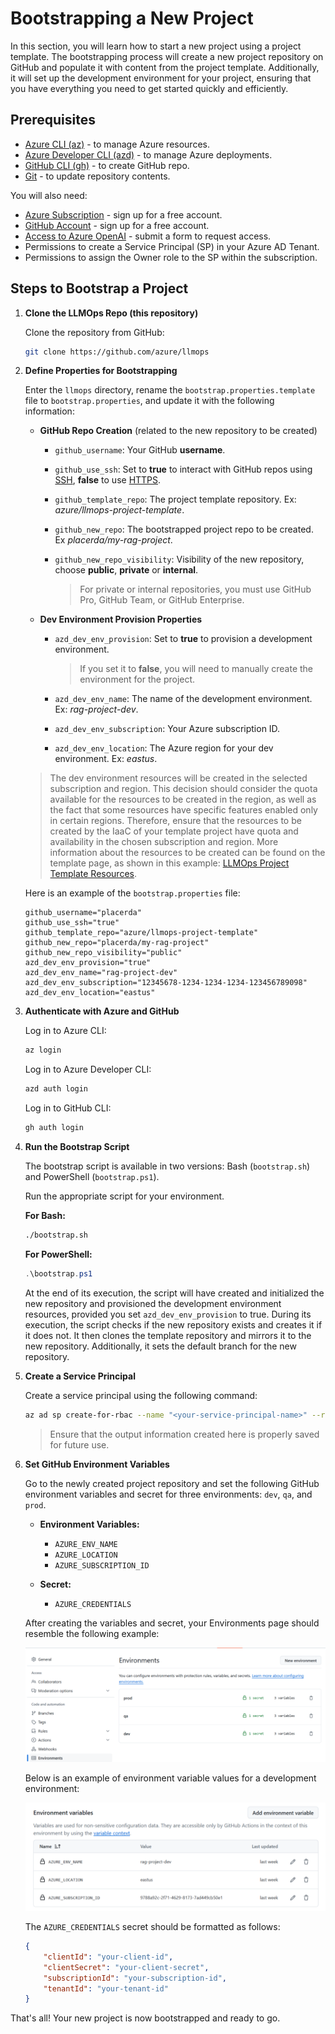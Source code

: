 # Bootstrapping a New Project

In this section, you will learn how to start a new project using a project template. The bootstrapping process will create a new project repository on GitHub and populate it with content from the project template. Additionally, it will set up the development environment for your project, ensuring that you have everything you need to get started quickly and efficiently.

## Prerequisites

* [Azure CLI (az)](https://aka.ms/install-az) - to manage Azure resources.
* [Azure Developer CLI (azd)](https://aka.ms/install-azd) - to manage Azure deployments.
* [GitHub CLI (gh)](https://cli.github.com/) - to create GitHub repo.
* [Git](https://git-scm.com/downloads) - to update repository contents.

You will also need:
* [Azure Subscription](https://azure.microsoft.com/free/) - sign up for a free account.
* [GitHub Account](https://github.com/signup) - sign up for a free account.
* [Access to Azure OpenAI](https://learn.microsoft.com/legal/cognitive-services/openai/limited-access) - submit a form to request access.
* Permissions to create a Service Principal (SP) in your Azure AD Tenant.
* Permissions to assign the Owner role to the SP within the subscription.

## Steps to Bootstrap a Project

1. **Clone the LLMOps Repo (this repository)**

   Clone the repository from GitHub:

   ```sh
   git clone https://github.com/azure/llmops
   ```

2. **Define Properties for Bootstrapping**

   Enter the `llmops` directory, rename the `bootstrap.properties.template` file to `bootstrap.properties`, and update it with the following information:

   - **GitHub Repo Creation** (related to the new repository to be created)
     - `github_username`: Your GitHub **username**.
     - `github_use_ssh`: Set to **true** to interact with GitHub repos using [SSH](https://docs.github.com/en/get-started/getting-started-with-git/about-remote-repositories#cloning-with-ssh-urls), **false** to use [HTTPS](https://docs.github.com/en/get-started/getting-started-with-git/about-remote-repositories#cloning-with-https-urls).
     - `github_template_repo`: The project template repository. Ex: *azure/llmops-project-template*.
     - `github_new_repo`: The bootstrapped project repo to be created. Ex *placerda/my-rag-project*.
     - `github_new_repo_visibility`: Visibility of the new repository, choose **public**, **private** or **internal**.

        > For private or internal repositories, you must use GitHub Pro, GitHub Team, or GitHub Enterprise. 

   - **Dev Environment Provision Properties**
     - `azd_dev_env_provision`: Set to **true** to provision a development environment.
     
          > If you set it to **false**, you will need to manually create the environment for the project.

     - `azd_dev_env_name`: The name of the development environment. Ex: *rag-project-dev*.
     - `azd_dev_env_subscription`: Your Azure subscription ID.
     - `azd_dev_env_location`: The Azure region for your dev environment. Ex: *eastus*.

    > The dev environment resources will be created in the selected subscription and region. This decision should consider the quota available for the resources to be created in the region, as well as the fact that some resources have specific features enabled only in certain regions. Therefore, ensure that the resources to be created by the IaaC of your template project have quota and availability in the chosen subscription and region. More information about the resources to be created can be found on the template page, as shown in this example: [LLMOps Project Template Resources](https://github.com/Azure/llmops-project-template/blob/main/README.md#project-resources).

   Here is an example of the `bootstrap.properties` file:

   ```properties
   github_username="placerda"
   github_use_ssh="true"
   github_template_repo="azure/llmops-project-template"
   github_new_repo="placerda/my-rag-project"
   github_new_repo_visibility="public"
   azd_dev_env_provision="true"
   azd_dev_env_name="rag-project-dev"
   azd_dev_env_subscription="12345678-1234-1234-1234-123456789098"
   azd_dev_env_location="eastus"
   ```

3. **Authenticate with Azure and GitHub**

   Log in to Azure CLI:

   ```sh
   az login
   ```

   Log in to Azure Developer CLI:

   ```sh
   azd auth login
   ```

   Log in to GitHub CLI:

   ```sh
   gh auth login
   ```

4. **Run the Bootstrap Script**

   The bootstrap script is available in two versions: Bash (`bootstrap.sh`) and PowerShell (`bootstrap.ps1`). 

   Run the appropriate script for your environment.

   **For Bash:**

   ```sh
   ./bootstrap.sh
   ```

   **For PowerShell:**

   ```powershell
   .\bootstrap.ps1
   ```

    At the end of its execution, the script will have created and initialized the new repository and provisioned the development environment resources, provided you set `azd_dev_env_provision` to true. During its execution, the script checks if the new repository exists and creates it if it does not. It then clones the template repository and mirrors it to the new repository. Additionally, it sets the default branch for the new repository.

5. **Create a Service Principal**

   Create a service principal using the following command:

   ```sh
   az ad sp create-for-rbac --name "<your-service-principal-name>" --role Owner --scopes /subscriptions/<your-subscription-id> --sdk-auth
   ```

   > Ensure that the output information created here is properly saved for future use.

6. **Set GitHub Environment Variables**

   Go to the newly created project repository and set the following GitHub environment variables and secret for three environments: `dev`, `qa`, and `prod`.

   - **Environment Variables:**
     - `AZURE_ENV_NAME`
     - `AZURE_LOCATION`
     - `AZURE_SUBSCRIPTION_ID`
   
   - **Secret:**
     - `AZURE_CREDENTIALS`

   After creating the variables and secret, your Environments page should resemble the following example:
   
   ![Environments Page](../media/bootstrapping_environments.png)
   
   Below is an example of environment variable values for a development environment:
   
   ![Environment Variables](../media/bootstrapping_env_vars.png)
   
   The `AZURE_CREDENTIALS` secret should be formatted as follows:
    
   ```json
   {
       "clientId": "your-client-id",
       "clientSecret": "your-client-secret",
       "subscriptionId": "your-subscription-id",
       "tenantId": "your-tenant-id"
   }
   ```

That's all! Your new project is now bootstrapped and ready to go.
